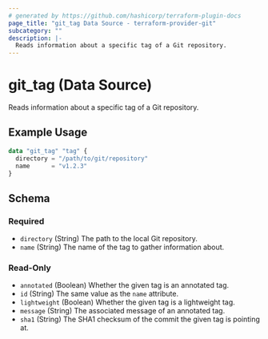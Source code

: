 ```yaml
---
# generated by https://github.com/hashicorp/terraform-plugin-docs
page_title: "git_tag Data Source - terraform-provider-git"
subcategory: ""
description: |-
  Reads information about a specific tag of a Git repository.
---
```


# git_tag (Data Source)

Reads information about a specific tag of a Git repository.

## Example Usage

```terraform
data "git_tag" "tag" {
  directory = "/path/to/git/repository"
  name      = "v1.2.3"
}
```

<!-- schema generated by tfplugindocs -->
## Schema

### Required

- `directory` (String) The path to the local Git repository.
- `name` (String) The name of the tag to gather information about.

### Read-Only

- `annotated` (Boolean) Whether the given tag is an annotated tag.
- `id` (String) The same value as the `name` attribute.
- `lightweight` (Boolean) Whether the given tag is a lightweight tag.
- `message` (String) The associated message of an annotated tag.
- `sha1` (String) The SHA1 checksum of the commit the given tag is pointing at.

